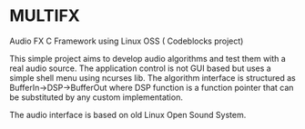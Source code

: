 # MULTIFX
Audio FX C Framework using Linux OSS ( Codeblocks project)

This simple project aims to develop audio algorithms and test them with a real audio source.
The application control is not GUI based but uses a simple shell menu using ncurses lib.
The algorithm interface is structured as BufferIn->DSP->BufferOut where DSP function is a function pointer
that can be substituted by any custom implementation.

The audio interface is based on old Linux Open Sound System.


